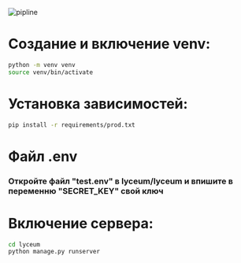 ![pipline](https://gitlab.crja72.ru/django_2023/students/144959-efimkafeed-47231.git/badges/main/pipeline.svg)

# Создание и включение venv:
```sh
python -m venv venv
source venv/bin/activate
```

# Установка зависимостей:
```sh
pip install -r requirements/prod.txt
```

# Файл .env
### Откройте файл "test.env" в lyceum/lyceum и впишите в переменню "SECRET_KEY" свой ключ

# Включение сервера:
```sh
cd lyceum
python manage.py runserver
```

